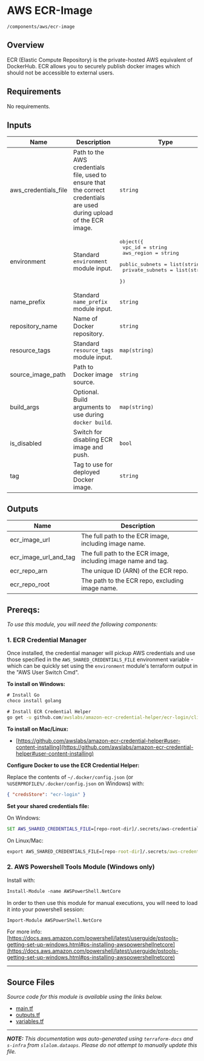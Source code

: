 
# AWS ECR-Image

`/components/aws/ecr-image`

## Overview


ECR (Elastic Compute Repository) is the private-hosted AWS
equivalent of DockerHub. ECR allows you to securely publish
docker images which should not be accessible to external users.

## Requirements

No requirements.

## Inputs

| Name | Description | Type | Default | Required |
|------|-------------|------|---------|:--------:|
| aws\_credentials\_file | Path to the AWS credentials file, used to ensure that the correct credentials are used during upload of the ECR image. | `string` | n/a | yes |
| environment | Standard `environment` module input. | <pre>object({<br>    vpc_id          = string<br>    aws_region      = string<br>    public_subnets  = list(string)<br>    private_subnets = list(string)<br>  })</pre> | n/a | yes |
| name\_prefix | Standard `name_prefix` module input. | `string` | n/a | yes |
| repository\_name | Name of Docker repository. | `string` | n/a | yes |
| resource\_tags | Standard `resource_tags` module input. | `map(string)` | n/a | yes |
| source\_image\_path | Path to Docker image source. | `string` | n/a | yes |
| build\_args | Optional. Build arguments to use during `docker build`. | `map(string)` | `{}` | no |
| is\_disabled | Switch for disabling ECR image and push. | `bool` | `false` | no |
| tag | Tag to use for deployed Docker image. | `string` | `"latest"` | no |

## Outputs

| Name | Description |
|------|-------------|
| ecr\_image\_url | The full path to the ECR image, including image name. |
| ecr\_image\_url\_and\_tag | The full path to the ECR image, including image name and tag. |
| ecr\_repo\_arn | The unique ID (ARN) of the ECR repo. |
| ecr\_repo\_root | The path to the ECR repo, excluding image name. |
## Prereqs:

_To use this module, you will need the following components:_

### 1. ECR Credential Manager

Once installed, the credential manager will pickup AWS credentials and use those specified in the `AWS_SHARED_CREDENTIALS_FILE` environment variable - which can be quickly set using the `environment` module's terraform output in the "AWS User Switch Cmd".

**To install on Windows:**

```cmd
# Install Go
choco install golang

# Install ECR Credential Helper
go get -u github.com/awslabs/amazon-ecr-credential-helper/ecr-login/cli/docker-credential-ecr-login
```

**To install on Mac/Linux:**

* [https://github.com/awslabs/amazon-ecr-credential-helper#user-content-installing](https://github.com/awslabs/amazon-ecr-credential-helper#user-content-installing)

**Configure Docker to use the ECR Credential Helper:**

Replace the contents of `~/.docker/config.json` (or `%USERPROFILE%/.docker/config.json` on Windows) with:

```json
{ "credsStore": "ecr-login" }
```

**Set your shared credentials file:**

On Windows:

```cmd
SET AWS_SHARED_CREDENTIALS_FILE=[repo-root-dir]/.secrets/aws-credentials
```

On Linux/Mac:

```cmd
export AWS_SHARED_CREDENTIALS_FILE=[repo-root-dir]/.secrets/aws-credentials
```

### 2. AWS Powershell Tools Module (Windows only)

Install with:

```ps
Install-Module -name AWSPowerShell.NetCore
```

In order to then use this module for manual executions, you will need to load it into your powershell session:

```ps
Import-Module AWSPowerShell.NetCore
```

For more info: [https://docs.aws.amazon.com/powershell/latest/userguide/pstools-getting-set-up-windows.html#ps-installing-awspowershellnetcore](https://docs.aws.amazon.com/powershell/latest/userguide/pstools-getting-set-up-windows.html#ps-installing-awspowershellnetcore)


---------------------

## Source Files

_Source code for this module is available using the links below._

* [main.tf](https://github.com/slalom-ggp/dataops-infra/tree/master//components/aws/ecr-image/main.tf)
* [outputs.tf](https://github.com/slalom-ggp/dataops-infra/tree/master//components/aws/ecr-image/outputs.tf)
* [variables.tf](https://github.com/slalom-ggp/dataops-infra/tree/master//components/aws/ecr-image/variables.tf)

---------------------

_**NOTE:** This documentation was auto-generated using
`terraform-docs` and `s-infra` from `slalom.dataops`.
Please do not attempt to manually update this file._
